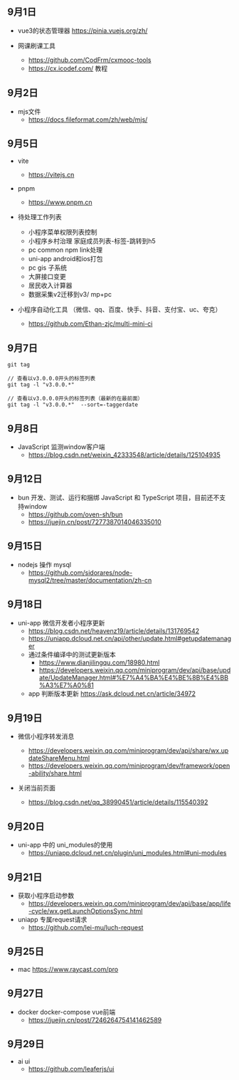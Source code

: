 ## 9月1日

-  vue3的状态管理器
 https://pinia.vuejs.org/zh/

- 网课刷课工具 
  - https://github.com/CodFrm/cxmooc-tools
  - https://cx.icodef.com/ 教程

## 9月2日
- mjs文件
  - https://docs.fileformat.com/zh/web/mjs/

## 9月5日
- vite
  - https://vitejs.cn
- pnpm 
  - https://www.pnpm.cn

- 待处理工作列表
  - 小程序菜单权限列表控制
  - 小程序乡村治理 家庭成员列表-标签-跳转到h5
  - pc common npm link处理
  - uni-app  android和ios打包
  - pc gis 子系统
  - 大屏接口变更
  - 居民收入计算器
  - 数据采集v2迁移到v3/ mp+pc

- 小程序自动化工具 （微信、qq、百度、快手、抖音、支付宝、uc、夸克）
  - https://github.com/Ethan-zjc/multi-mini-ci

## 9月7日

```
git tag

// 查看以v3.0.0.0开头的标签列表
git tag -l "v3.0.0.*" 

// 查看以v3.0.0.0开头的标签列表（最新的在最前面）
git tag -l "v3.0.0.*"  --sort=-taggerdate
```  

## 9月8日
- JavaScript 监测window客户端
  - https://blog.csdn.net/weixin_42333548/article/details/125104935

## 9月12日
- bun 开发、测试、运行和捆绑 JavaScript 和 TypeScript 项目，目前还不支持window
  - https://github.com/oven-sh/bun
  - https://juejin.cn/post/7277387014046335010
  
## 9月15日
- nodejs 操作 mysql
  - https://github.com/sidorares/node-mysql2/tree/master/documentation/zh-cn
 
## 9月18日
- uni-app 微信开发者小程序更新
  - https://blog.csdn.net/heavenz19/article/details/131769542
  - https://uniapp.dcloud.net.cn/api/other/update.html#getupdatemanager
  - 通过条件编译中的测试更新版本 
    - https://www.dianjilingqu.com/18980.html
    - https://developers.weixin.qq.com/miniprogram/dev/api/base/update/UpdateManager.html#%E7%A4%BA%E4%BE%8B%E4%BB%A3%E7%A0%81
  - app 判断版本更新 https://ask.dcloud.net.cn/article/34972

## 9月19日
- 微信小程序转发消息 
  - https://developers.weixin.qq.com/miniprogram/dev/api/share/wx.updateShareMenu.html
  - https://developers.weixin.qq.com/miniprogram/dev/framework/open-ability/share.html

- 关闭当前页面
  - https://blog.csdn.net/qq_38990451/article/details/115540392

## 9月20日
- uni-app 中的 uni_modules的使用
  - https://uniapp.dcloud.net.cn/plugin/uni_modules.html#uni-modules

## 9月21日
- 获取小程序启动参数
  - https://developers.weixin.qq.com/miniprogram/dev/api/base/app/life-cycle/wx.getLaunchOptionsSync.html
- uniapp 专属request请求
  - https://github.com/lei-mu/luch-request

## 9月25日
- mac https://www.raycast.com/pro

## 9月27日
- docker docker-compose vue前端
  - https://juejin.cn/post/7246264754141462589

## 9月29日
- ai ui
  - https://github.com/leaferjs/ui  